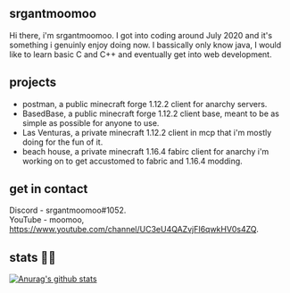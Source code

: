 ## srgantmoomoo
Hi there, i'm  srgantmoomoo. I got into coding around July 2020 and it's something i genuinly enjoy doing now.  I bassically only know java, I would like to learn basic C and C++ and eventually get into web development.

## projects 
- postman, a public minecraft forge 1.12.2 client for anarchy servers.
- BasedBase, a public minecraft forge 1.12.2 client base, meant to be as simple as possible for anyone to use.
- Las Venturas, a private minecraft 1.12.2 client in mcp that i'm mostly doing for the fun of it.
- beach house, a private minecraft 1.16.4 fabirc client for anarchy i'm working on to get accustomed to fabric and 1.16.4 modding.

## get in contact 
Discord - srgantmoomoo#1052. <br />
YouTube - moomoo, https://www.youtube.com/channel/UC3eU4QAZvjFI6qwkHV0s4ZQ.

## stats 💪🏿
[![Anurag's github stats](https://github-readme-stats.vercel.app/api?username=moomooooo)](https://github.com/anuraghazra/github-readme-stats?theme=THEME_NAME)
